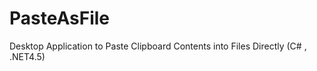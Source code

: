 PasteAsFile
===========

Desktop Application to Paste Clipboard Contents into Files Directly (C# , .NET4.5)
